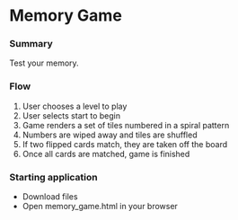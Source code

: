 # Memory Game

### Summary
Test your memory.

### Flow
1. User chooses a level to play
1. User selects start to begin
1. Game renders a set of tiles numbered in a spiral pattern
1. Numbers are wiped away and tiles are shuffled
1. If two flipped cards match, they are taken off the board
1. Once all cards are matched, game is finished

### Starting application
- Download files
- Open memory_game.html in your browser


